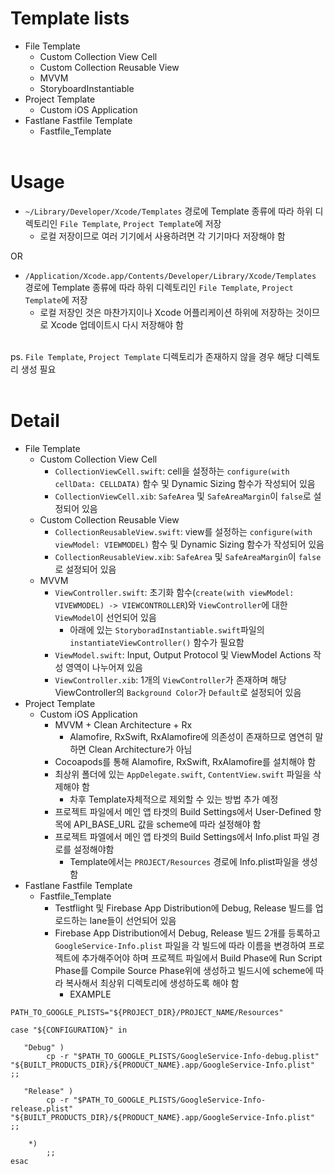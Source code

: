 # Template lists
* File Template
  * Custom Collection View Cell
  * Custom Collection Reusable View
  * MVVM
  * StoryboardInstantiable
* Project Template
  * Custom iOS Application
* Fastlane Fastfile Template
  * Fastfile_Template
<br/><br/>

# Usage
* ```~/Library/Developer/Xcode/Templates``` 경로에 Template 종류에 따라 하위 디렉토리인 ```File Template```, ```Project Template```에 저장
  * 로컬 저장이므로 여러 기기에서 사용하려면 각 기기마다 저장해야 함

OR
* ```/Application/Xcode.app/Contents/Developer/Library/Xcode/Templates``` 경로에 Template 종류에 따라 하위 디렉토리인 ```File Template```, ```Project Template```에 저장
  * 로컬 저장인 것은 마찬가지이나 Xcode 어플리케이션 하위에 저장하는 것이므로 Xcode 업데이트시 다시 저장해야 함
<br/><br/>

ps. ```File Template```, ```Project Template``` 디렉토리가 존재하지 않을 경우 해당 디렉토리 생성 필요
<br/><br/>

# Detail
* File Template
  * Custom Collection View Cell
    * ```CollectionViewCell.swift```: cell을 설정하는 ```configure(with cellData: CELLDATA)``` 함수 및 Dynamic Sizing 함수가 작성되어 있음
    * ```CollectionViewCell.xib```: ```SafeArea``` 및 ```SafeAreaMargin```이 ```false```로 설정되어 있음
  * Custom Collection Reusable View
    * ```CollectionReusableView.swift```: view를 설정하는 ```configure(with viewModel: VIEWMODEL)``` 함수 및 Dynamic Sizing 함수가 작성되어 있음
    * ```CollectionReusableView.xib```: ```SafeArea``` 및 ```SafeAreaMargin```이 ```false```로 설정되어 있음
  * MVVM
    * ```ViewController.swift```: 초기화 함수(```create(with viewModel: VIVEWMODEL) -> VIEWCONTROLLER```)와 ```ViewController```에 대한 ```ViewModel```이 선언되어 있음
      * 아래에 있는 ```StoryboradInstantiable.swift```파일의 ```instantiateViewController()``` 함수가 필요함
    * ```ViewModel.swift```: Input, Output Protocol 및 ViewModel Actions 작성 영역이 나누어져 있음
    * ```ViewController.xib```: 1개의 ```ViewController```가 존재하며 해당 ViewController의 ```Background Color```가 ```Default```로 설정되어 있음
* Project Template
  * Custom iOS Application
    * MVVM + Clean Architecture + Rx
      * Alamofire, RxSwift, RxAlamofire에 의존성이 존재하므로 염연히 말하면 Clean Architecture가 아님
    * Cocoapods를 통해 Alamofire, RxSwift, RxAlamofire를 설치해야 함
    * 최상위 폴더에 있는 ```AppDelegate.swift```, ```ContentView.swift``` 파일을 삭제해야 함
      * 차후 Template자체적으로 제외할 수 있는 방법 추가 예정
    * 프로젝트 파일에서 메인 앱 타겟의 Build Settings에서 User-Defined 항목에 API_BASE_URL 값을 scheme에 따라 설정해야 함
    * 프로젝트 파엘에서 메인 앱 타겟의 Build Settings에서 Info.plist 파일 경로를 설정해야함
      * Template에서는 ```PROJECT/Resources``` 경로에 Info.plist파일을 생성함
* Fastlane Fastfile Template
  * Fastfile_Template
    * Testflight 및 Firebase App Distribution에 Debug, Release 빌드를 업로드하는 lane들이 선언되어 있음
    * Firebase App Distribution에서 Debug, Release 빌드 2개를 등록하고 ```GoogleService-Info.plist``` 파일을 각 빌드에 따라 이름을 변경하여 프로젝트에 추가해주어야 하며 프로젝트 파일에서 Build Phase에 Run Script Phase를 Compile Source Phase위에 생성하고 빌드시에 scheme에 따라 복사해서 최상위 디렉토리에 생성하도록 해야 함
      * EXAMPLE
```
PATH_TO_GOOGLE_PLISTS="${PROJECT_DIR}/PROJECT_NAME/Resources"

case "${CONFIGURATION}" in

   "Debug" )
        cp -r "$PATH_TO_GOOGLE_PLISTS/GoogleService-Info-debug.plist" "${BUILT_PRODUCTS_DIR}/${PRODUCT_NAME}.app/GoogleService-Info.plist" ;;

   "Release" )
        cp -r "$PATH_TO_GOOGLE_PLISTS/GoogleService-Info-release.plist" "${BUILT_PRODUCTS_DIR}/${PRODUCT_NAME}.app/GoogleService-Info.plist" ;;

    *)
        ;;
esac
```
